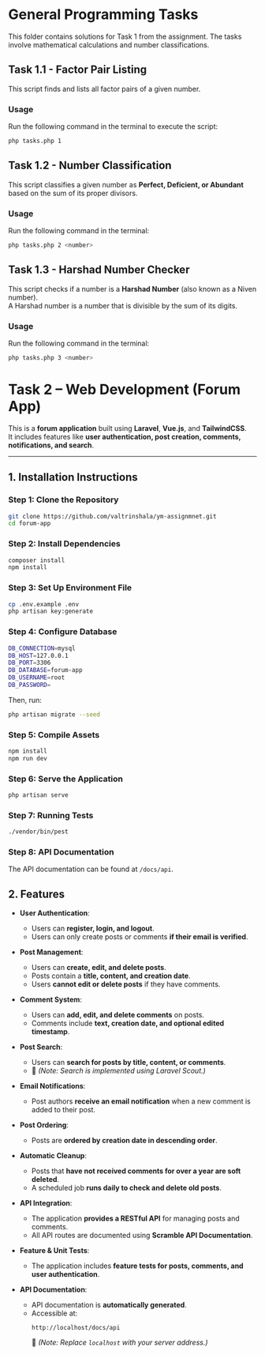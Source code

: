 # General Programming Tasks

This folder contains solutions for Task 1 from the assignment. The tasks involve mathematical calculations and number
classifications.

## Task 1.1 - Factor Pair Listing

This script finds and lists all factor pairs of a given number.

### Usage

Run the following command in the terminal to execute the script:

```bash
php tasks.php 1
```

## Task 1.2 - Number Classification

This script classifies a given number as **Perfect, Deficient, or Abundant** based on the sum of its proper divisors.

### Usage

Run the following command in the terminal:

```bash
php tasks.php 2 <number>
```

## Task 1.3 - Harshad Number Checker

This script checks if a number is a **Harshad Number** (also known as a Niven number).  
A Harshad number is a number that is divisible by the sum of its digits.

### Usage

Run the following command in the terminal:

```bash
php tasks.php 3 <number>
```

# Task 2 – Web Development (Forum App)

This is a **forum application** built using **Laravel**, **Vue.js**, and **TailwindCSS**.  
It includes features like **user authentication, post creation, comments, notifications, and search**.

---

## **1. Installation Instructions**

### **Step 1: Clone the Repository**

```bash
git clone https://github.com/valtrinshala/ym-assignmnet.git
cd forum-app
```

### **Step 2: Install Dependencies**

```bash
composer install
npm install
```

### **Step 3: Set Up Environment File**

```bash
cp .env.example .env
php artisan key:generate
```

### **Step 4: Configure Database**

```bash
DB_CONNECTION=mysql
DB_HOST=127.0.0.1
DB_PORT=3306
DB_DATABASE=forum-app
DB_USERNAME=root
DB_PASSWORD=
```

Then, run:

```bash
php artisan migrate --seed
```

### **Step 5: Compile Assets**

```bash
npm install
npm run dev
```

### **Step 6: Serve the Application**

```bash
php artisan serve
```

### **Step 7: Running Tests**

```bash
./vendor/bin/pest
```

### **Step 8: API Documentation**

The API documentation can be found at `/docs/api`.

## **2. Features**

- **User Authentication**:
    - Users can **register, login, and logout**.
    - Users can only create posts or comments **if their email is verified**.

- **Post Management**:
    - Users can **create, edit, and delete posts**.
    - Posts contain a **title, content, and creation date**.
    - Users **cannot edit or delete posts** if they have comments.

- **Comment System**:
    - Users can **add, edit, and delete comments** on posts.
    - Comments include **text, creation date, and optional edited timestamp**.

- **Post Search**:
    - Users can **search for posts by title, content, or comments**.
    - 🔹 *(Note: Search is implemented using Laravel Scout.)*

- **Email Notifications**:
    - Post authors **receive an email notification** when a new comment is added to their post.

- **Post Ordering**:
    - Posts are **ordered by creation date in descending order**.

- **Automatic Cleanup**:
    - Posts that **have not received comments for over a year are soft deleted**.
    - A scheduled job **runs daily to check and delete old posts**.

- **API Integration**:
    - The application **provides a RESTful API** for managing posts and comments.
    - All API routes are documented using **Scramble API Documentation**.

- **Feature & Unit Tests**:
    - The application includes **feature tests for posts, comments, and user authentication**.

- **API Documentation**:
    - API documentation is **automatically generated**.
    - Accessible at:
      ```
      http://localhost/docs/api
      ```
      🔹 *(Note: Replace `localhost` with your server address.)*

